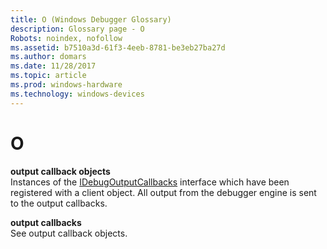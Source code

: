 ```yaml
---
title: O (Windows Debugger Glossary)
description: Glossary page - O
Robots: noindex, nofollow
ms.assetid: b7510a3d-61f3-4eeb-8781-be3eb27ba27d
ms.author: domars
ms.date: 11/28/2017
ms.topic: article
ms.prod: windows-hardware
ms.technology: windows-devices
---
```


# O


<span id="output_callback_objects"></span><span id="OUTPUT_CALLBACK_OBJECTS"></span>**output callback objects**  
Instances of the [IDebugOutputCallbacks](https://msdn.microsoft.com/library/windows/hardware/ff550801) interface which have been registered with a client object. All output from the debugger engine is sent to the output callbacks.

<span id="output_callbacks"></span><span id="OUTPUT_CALLBACKS"></span>**output callbacks**  
See output callback objects.

 

 





